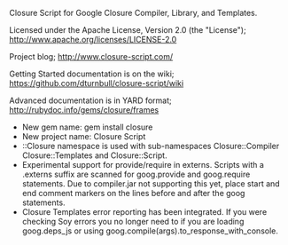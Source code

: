 Closure Script for Google Closure Compiler, Library, and Templates.

Licensed under the Apache License, Version 2.0 (the "License"); 
<http://www.apache.org/licenses/LICENSE-2.0>

Project blog;
<http://www.closure-script.com/>

Getting Started documentation is on the wiki;
<https://github.com/dturnbull/closure-script/wiki>

Advanced documentation is in YARD format;
<http://rubydoc.info/gems/closure/frames>


 * New gem name: gem install closure
 * New project name: Closure Script
 * ::Closure namespace is used with sub-namespaces Closure::Compiler Closure::Templates and Closure::Script.
 * Experimental support for provide/require in externs.  Scripts with a .externs suffix are scanned for goog.provide and goog.require statements.  Due to compiler.jar not supporting this yet, place start and end comment markers on the lines before and after the goog statements.
 * Closure Templates error reporting has been integrated.  If you were checking Soy errors you no longer need to if you are loading goog.deps_js or using goog.compile(args).to_response_with_console.
